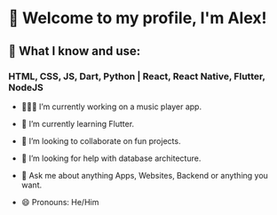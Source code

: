 # 👋 Welcome to my profile, I'm Alex!

## 🧰 What I know and use:
### HTML, CSS, JS, Dart, Python | React, React Native, Flutter, NodeJS

- 👨🏽‍💻 I’m currently working on a music player app.

- 🌱 I’m currently learning Flutter.

- 🤝 I’m looking to collaborate on fun projects.

- 🤔 I’m looking for help with database architecture.
- 💬 Ask me about anything Apps, Websites, Backend or anything you want.
- 😄 Pronouns: He/Him
